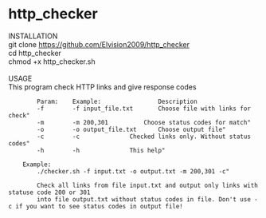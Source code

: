 # http_checker

INSTALLATION<br />
git clone  https://github.com/Elvision2009/http_checker<br />
cd http_checker<br />
chmod +x http_checker.sh<br />
<br />
USAGE<br />
		This program check HTTP links and give response codes<br />
  
		    Param:    Example:                Description
		    -f	      -f input_file.txt	      Choose file with links for check"
		    -m	      -m 200,301	      Choose status codes for match"
		    -o        -o output_file.txt      Choose output file"
 		    -c	      -c		      Checked links only. Without status codes"
		    -h	      -h		      This help"
		    
        Example:
		    ./checker.sh -f input.txt -o output.txt -m 200,301 -c"
		    
		    Check all links from file input.txt and output only links with statuse code 200 or 301 
		    into file output.txt without status codes in file. Don't use -c if you want to see status codes in output file!
